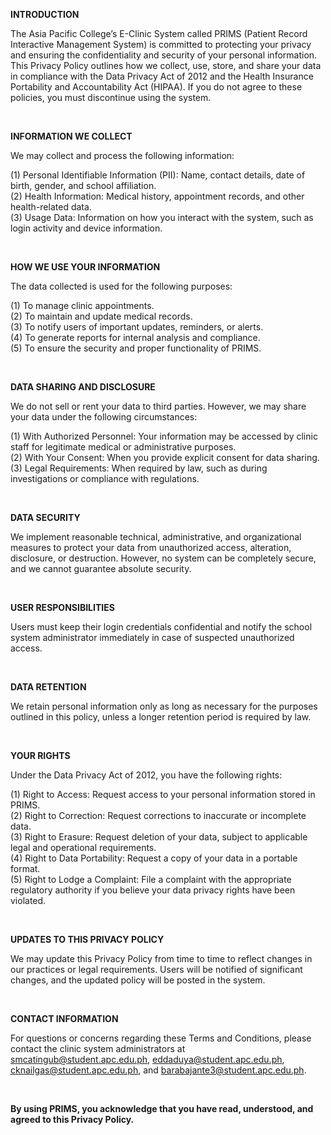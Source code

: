 **INTRODUCTION**

The Asia Pacific College’s E-Clinic System called PRIMS (Patient Record Interactive Management System) is committed to protecting your privacy and ensuring the confidentiality and security of your personal information. This Privacy Policy outlines how we collect, use, store, and share your data in compliance with the Data Privacy Act of 2012 and the Health Insurance Portability and Accountability Act (HIPAA). If you do not agree to these policies, you must discontinue using the system.
 
 <br>

**INFORMATION WE COLLECT**

We may collect and process the following information:

(1) Personal Identifiable Information (PII): Name, contact details, date of birth, gender, and school affiliation.  
(2) Health Information: Medical history, appointment records, and other health-related data.  
(3) Usage Data: Information on how you interact with the system, such as login activity and device information.

<br>

**HOW WE USE YOUR INFORMATION**

The data collected is used for the following purposes:

(1) To manage clinic appointments.  
(2) To maintain and update medical records.  
(3) To notify users of important updates, reminders, or alerts.  
(4) To generate reports for internal analysis and compliance.  
(5) To ensure the security and proper functionality of PRIMS.

<br>

**DATA SHARING AND DISCLOSURE**

We do not sell or rent your data to third parties. However, we may share your data under the following circumstances:

(1) With Authorized Personnel: Your information may be accessed by clinic staff for legitimate medical or administrative purposes.  
(2) With Your Consent: When you provide explicit consent for data sharing.  
(3) Legal Requirements: When required by law, such as during investigations or compliance with regulations.

<br>

**DATA SECURITY**

We implement reasonable technical, administrative, and organizational measures to protect your data from unauthorized access, alteration, disclosure, or destruction. However, no system can be completely secure, and we cannot guarantee absolute security.

<br>

**USER RESPONSIBILITIES**

Users must keep their login credentials confidential and notify the school system administrator immediately in case of suspected unauthorized access.

<br>

**DATA RETENTION**

We retain personal information only as long as necessary for the purposes outlined in this policy, unless a longer retention period is required by law.

<br>

**YOUR RIGHTS**

Under the Data Privacy Act of 2012, you have the following rights:

(1) Right to Access: Request access to your personal information stored in PRIMS.  
(2) Right to Correction: Request corrections to inaccurate or incomplete data.  
(3) Right to Erasure: Request deletion of your data, subject to applicable legal and operational requirements.  
(4) Right to Data Portability: Request a copy of your data in a portable format.  
(5) Right to Lodge a Complaint: File a complaint with the appropriate regulatory authority if you believe your data privacy rights have been violated.

<br>

**UPDATES TO THIS PRIVACY POLICY**

We may update this Privacy Policy from time to time to reflect changes in our practices or legal requirements. Users will be notified of significant changes, and the updated policy will be posted in the system.

<br>

**CONTACT INFORMATION**

For questions or concerns regarding these Terms and Conditions, please contact the clinic system administrators at [smcatingub@student.apc.edu.ph](mailto:smcatingub@student.apc.edu.ph), [eddaduya@student.apc.edu.ph](mailto:eddaduya@student.apc.edu.ph), [cknailgas@student.apc.edu.ph](mailto:cknailgas@student.apc.edu.ph), and [barabajante3@student.apc.edu.ph](mailto:barabajante3@student.apc.edu.ph).

<br>

**By using PRIMS, you acknowledge that you have read, understood, and agreed to this Privacy Policy.**